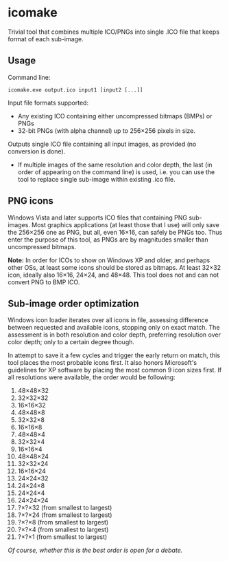 ﻿# icomake
Trivial tool that combines multiple ICO/PNGs into single .ICO file that keeps format of each sub-image.

## Usage
Command line:

    icomake.exe output.ico input1 [input2 [...]]

Input file formats supported:
* Any existing ICO containing either uncompressed bitmaps (BMPs) or PNGs
* 32-bit PNGs (with alpha channel) up to 256×256 pixels in size.

Outputs single ICO file containing all input images, as provided (no conversion is done).

* If multiple images of the same resolution and color depth, the last (in order of appearing on the command line) is used, i.e. you can use the tool to replace single sub-image within existing .ico file.

## PNG icons

Windows Vista and later supports ICO files that containing PNG sub-images. Most graphics applications (at least those that I use) will only save the 256×256 one as PNG, but all, even 16×16, can safely be PNGs too. Thus enter the purpose of this tool, as PNGs are by magnitudes smaller than uncompressed bitmaps.

**Note:** In order for ICOs to show on Windows XP and older, and perhaps other OSs, at least some icons should be stored as bitmaps. At least 32×32 icon, ideally also 16×16, 24×24, and 48×48. This tool does not and can not convert PNG to BMP ICO.

## Sub-image order optimization

Windows icon loader iterates over all icons in file, assessing difference between requested and available icons, stopping only on exact match. The assessment is in both resolution and color depth, preferring resolution over color depth; only to a certain degree though.

In attempt to save it a few cycles and trigger the early return on match, this tool places the most probable icons first. It also honors Microsoft's guidelines for XP software by placing the most common 9 icon sizes first. If all resolutions were available, the order would be following:

1. 48×48×32
1. 32×32×32
1. 16×16×32
1. 48×48×8
1. 32×32×8
1. 16×16×8
1. 48×48×4
1. 32×32×4
1. 16×16×4
1. 48×48×24
1. 32×32×24
1. 16×16×24
1. 24×24×32
1. 24×24×8
1. 24×24×4
1. 24×24×24
1. ?×?×32 (from smallest to largest)
1. ?×?×24 (from smallest to largest)
1. ?×?×8 (from smallest to largest)
1. ?×?×4 (from smallest to largest)
1. ?×?×1 (from smallest to largest)

*Of course, whether this is the best order is open for a debate.*